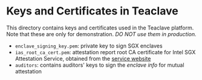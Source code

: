 # Keys and Certificates in Teaclave

This directory contains keys and certificates used in the Teaclave platform.
Note that these are only for demonstration. *DO NOT use them in production.*

- `enclave_signing_key.pem`: private key to sign SGX enclaves
- `ias_root_ca_cert.pem`: attestation report root CA certificate for Intel SGX
  Attestation Service, obtained from the
  [service website](https://api.portal.trustedservices.intel.com/EPID-attestation)
- `auditors`: contains auditors' keys to sign the *enclave info* for mutual
  attestation
